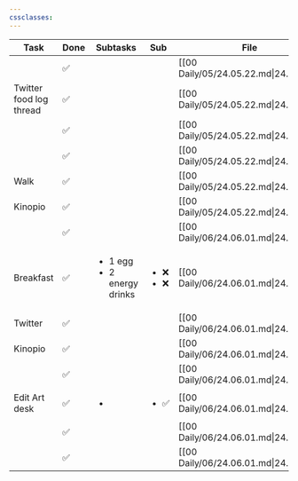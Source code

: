 ```yaml
---
cssclasses: 
---
```

| Task                    | Done | Subtasks                                        | Sub                           | File                                  |
| ----------------------- | ---- | ----------------------------------------------- | ----------------------------- | ------------------------------------- |
|                         | ✅    | <ul></ul>                                       | <ul></ul>                     | [[00 Daily/05/24.05.22.md\|24.05.22]] |
| Twitter food log thread | ✅    | <ul></ul>                                       | <ul></ul>                     | [[00 Daily/05/24.05.22.md\|24.05.22]] |
|                         | ✅    | <ul></ul>                                       | <ul></ul>                     | [[00 Daily/05/24.05.22.md\|24.05.22]] |
|                         | ✅    | <ul></ul>                                       | <ul></ul>                     | [[00 Daily/05/24.05.22.md\|24.05.22]] |
| Walk                    | ✅    | <ul></ul>                                       | <ul></ul>                     | [[00 Daily/05/24.05.22.md\|24.05.22]] |
| Kinopio                 | ✅    | <ul></ul>                                       | <ul></ul>                     | [[00 Daily/05/24.05.22.md\|24.05.22]] |
|                         | ✅    | <ul></ul>                                       | <ul></ul>                     | [[00 Daily/06/24.06.01.md\|24.06.01]] |
| Breakfast               | ✅    | <ul><li>1 egg</li><li>2 energy drinks</li></ul> | <ul><li>❌</li><li>❌</li></ul> | [[00 Daily/06/24.06.01.md\|24.06.01]] |
| Twitter                 | ✅    | <ul></ul>                                       | <ul></ul>                     | [[00 Daily/06/24.06.01.md\|24.06.01]] |
| Kinopio                 | ✅    | <ul></ul>                                       | <ul></ul>                     | [[00 Daily/06/24.06.01.md\|24.06.01]] |
|                         | ✅    | <ul></ul>                                       | <ul></ul>                     | [[00 Daily/06/24.06.01.md\|24.06.01]] |
| Edit Art desk           | ✅    | <ul><li></li></ul>                              | <ul><li>✅</li></ul>           | [[00 Daily/06/24.06.01.md\|24.06.01]] |
|                         | ✅    | <ul></ul>                                       | <ul></ul>                     | [[00 Daily/06/24.06.01.md\|24.06.01]] |
|                         | ✅    | <ul></ul>                                       | <ul></ul>                     | [[00 Daily/06/24.06.01.md\|24.06.01]] |
